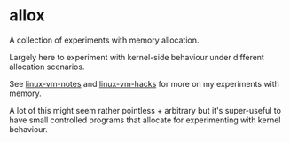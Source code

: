 # allox

A collection of experiments with memory allocation.

Largely here to experiment with kernel-side behaviour under different allocation scenarios.

See [linux-vm-notes][linux-vm-notes] and [linux-vm-hacks][linux-vm-hacks] for
more on my experiments with memory.

A lot of this might seem rather pointless + arbitrary but it's super-useful to
have small controlled programs that allocate for experimenting with kernel
behaviour.

[linux-vm-notes]:https://github.com/lorenzo-stoakes/linux-vm-notes
[linux-vm-hacks]:https://github.com/lorenzo-stoakes/linux-vm-hacks
